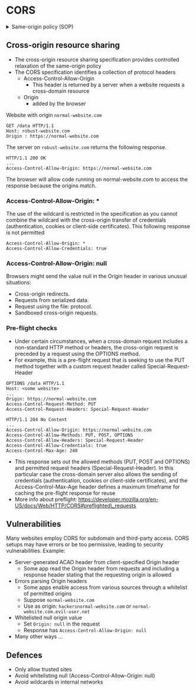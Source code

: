# CORS

<details>

<summary>Same-origin policy (SOP)</summary>

* The same-origin policy restricts scripts on one origin from accessing data from another origin.

<!---->

* An origin consists of a URI scheme, domain and port number.

<!---->

* The same-origin policy controls the access that JavaScript code has to content that is loaded cross-domain. (There are various exceptions)

<!---->

* The SOP allows embedding of images via the `<img>` `<video>` `<script>`.
  * However, while these external resources can be loaded by the page, any JavaScript on the page won't be able to read the contents of these resources.

</details>

## Cross-origin resource sharing

* The cross-origin resource sharing specification provides controlled relaxation of the same-origin policy
* The CORS specification identifies a collection of protocol headers
  * Access-Control-Allow-Origin
    * This header is returned by a server when a website requests a cross-domain resource
  * Origin
    * added by the browser

Website with origin `normal-website.com`

```
GET /data HTTP/1.1
Host: robust-website.com
Origin : https://normal-website.com
```

The server on `robust-website.com` returns the following response.

```
HTTP/1.1 200 OK
...
Access-Control-Allow-Origin: https://normal-website.com
```

The browser will allow code running on normal-website.com to access the response because the origins match.

### Access-Control-Allow-Origin: \*

The use of the wildcard is restricted in the specification as you cannot combine the wildcard with the cross-origin transfer of credentials (authentication, cookies or client-side certificates). This following response is not permitted

```
Access-Control-Allow-Origin: *
Access-Control-Allow-Credentials: true
```

### Access-Control-Allow-Origin: null

Browsers might send the value null in the Origin header in various unusual situations:

* Cross-origin redirects.
* Requests from serialized data.
* Request using the file: protocol.
* Sandboxed cross-origin requests.

### Pre-flight checks

* Under certain circumstances, when a cross-domain request includes a non-standard HTTP method or headers, the cross-origin request is preceded by a request using the OPTIONS method.
* For example, this is a pre-flight request that is seeking to use the PUT method together with a custom request header called Special-Request-Header

```
OPTIONS /data HTTP/1.1
Host: <some website>
...
Origin: https://normal-website.com
Access-Control-Request-Method: PUT
Access-Control-Request-Headers: Special-Request-Header
```

```
HTTP/1.1 204 No Content
...
Access-Control-Allow-Origin: https://normal-website.com
Access-Control-Allow-Methods: PUT, POST, OPTIONS
Access-Control-Allow-Headers: Special-Request-Header
Access-Control-Allow-Credentials: true
Access-Control-Max-Age: 240
```

* This response sets out the allowed methods (PUT, POST and OPTIONS) and permitted request headers (Special-Request-Header). In this particular case the cross-domain server also allows the sending of credentials (authentication, cookies or client-side certificates), and the Access-Control-Max-Age header defines a maximum timeframe for caching the pre-flight response for reuse
* More info about preflight: https://developer.mozilla.org/en-US/docs/Web/HTTP/CORS#preflighted\_requests

## Vulnerabilities

Many websites employ CORS for subdomain and third-party access. CORS setups may have errors or be too permissive, leading to security vulnerabilities. Example:

* Server-generated ACAO header from client-specified Origin header
  * Some app read the Origin header from requests and including a response header stating that the requesting origin is allowed
* Errors parsing Origin headers
  * Some apps enable access from various sources through a whitelist of permitted origins
  * Suppose `normal-website.com`
  * Use as origin: `hackersnormal-website.com` or `normal-website.com.evil-user.net`
* Whitelisted null origin value
  * Set `Origin: null` in the request
  * Response has `Access-Control-Allow-Origin: null`
* Many other ways ...

## Defences

* Only allow trusted sites
* Avoid whitelisting null (Access-Control-Allow-Origin: null)
* Avoid wildcards in internal networks
